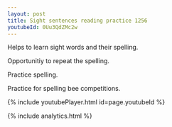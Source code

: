```yaml
---
layout: post
title: Sight sentences reading practice 1256
youtubeId: 0Uu3QdZMc2w
---
```

 
 
Helps to learn sight words and their spelling.

Opportunitiy to repeat the spelling. 

Practice spelling. 
 
Practice for spelling bee competitions. 
 
{% include youtubePlayer.html id=page.youtubeId %}
 
 
{% include analytics.html %}